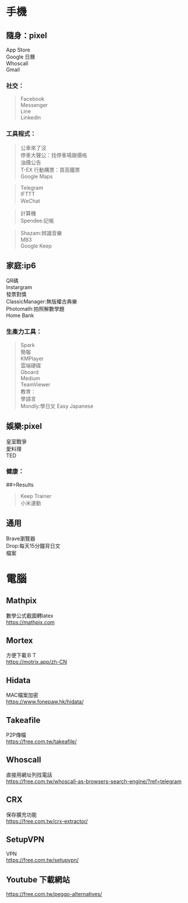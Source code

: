 # 手機  
## 隨身：pixel    
App Store  
Google 日曆  
Whoscall  
Gmail  
### 社交：  
>Facebook   
>Messenger  
>Line  
>Linkedln  
### 工具程式：  
>公車來了沒  
>停車大聲公：找停車場跟價格  
>油價公告  
>T-EX 行動購票：買高鐵票   
>Google Maps  
  
>Telegram  
>IFTTT  
>ＷeChat  
  
>計算機   
>Spendee:記帳   
   
>Shazam:辨識音樂  
>MB3  
>Google Keep  

## 家庭:ip6  
QR碼  
Instargram  
發票對獎  
ClassicManager:無版權古典樂  
Photomath:拍照解數學題  
Home Bank  
### 生產力工具：  
>Spark  
>簡報  
>KMPlayer  
>雲端硬碟  
>Gboard  
>Medium  
>TeamViewer  
教育：  
>學語言  
>Mondly:學日文 
>Easy Japanese  

## 娛樂:pixel    
皇室戰爭  
愛料理  
TED  
### 健康：  
##>Results
>Keep Trainer  
>小米運動   


## 通用  
Brave瀏覽器  
Drop:每天15分鐘背日文   
檔案  


# 電腦  

## Mathpix  
數學公式截圖轉latex   
https://mathpix.com  

## Mortex  
方便下載ＢＴ  
https://motrix.app/zh-CN  

## Hidata
MAC檔案加密  
https://www.fonepaw.hk/hidata/

## Takeafile
P2P傳檔  
https://free.com.tw/takeafile/  

## Whoscall
直接用網址列找電話  
https://free.com.tw/whoscall-as-browsers-search-engine/?ref=telegram   

## CRX
保存擴充功能  
https://free.com.tw/crx-extractor/  

## SetupVPN
VPN  
https://free.com.tw/setupvpn/  

## Youtube 下載網站  
https://free.com.tw/peggo-alternatives/
